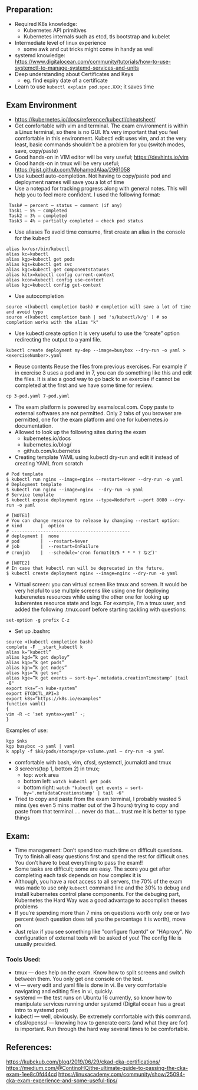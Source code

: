 ## Preparation:
- Required K8s knowledge: 
    - Kubernetes API primitives
    - Kubernetes internals such as etcd, tls bootstrap and kubelet
- Intermediate level of linux experience
    - some awk and cut tricks might come in handy as well
- systemd knowledge: https://www.digitalocean.com/community/tutorials/how-to-use-systemctl-to-manage-systemd-services-and-units
- Deep understanding about Certificates and Keys
    - eg. find expiry date of a certificate
- Learn to use `kubectl explain pod.spec.XXX`; it saves time

## Exam Environment
- https://kubernetes.io/docs/reference/kubectl/cheatsheet/
- Get comfortable with vim and terminal. The exam environment is within a Linux terminal, so there is no GUI. It’s very important that you feel comfortable in this environment. Kubectl edit uses vim, and at the very least, basic commands shouldn’t be a problem for you (switch modes, save, copy/paste)
- Good hands-on in VIM editor will be very useful; https://devhints.io/vim
- Good hands-on in tmux will be very useful; https://gist.github.com/MohamedAlaa/2961058
- Use kubectl auto-completion. Not having to copy/paste pod and deployment names will save you a lot of time
- Use a notepad for tracking progress along with general notes. This will help you to feel more confident. I used the following format:
```
 Task# — percent — status — comment (if any)
 Task1 — 5% — completed
 Task2 — 3% — completed
 Task3 — 4% — partially completed — check pod status
 ```
- Use aliases 
To avoid time consume, first create an alias in the console for the kubectl
```
alias k=/usr/bin/kubectl
alias kc=kubectl
alias kgp=kubectl get pods
alias kgs=kubectl get svc
alias kgc=kubectl get componentstatuses
alias kctx=kubectl config current-context
alias kcon=kubectl config use-context
alias kgc=kubectl config get-context
```
- Use autocompletion
```
source <(kubectl completion bash) # completion will save a lot of time and avoid typo
source <(kubectl completion bash | sed 's/kubectl/k/g' ) # so completion works with the alias "k"
```
- Use kubectl create option
It is very useful to use the “create” option redirecting the output to a yaml file.

```
kubectl create deployment my-dep --image=busybox --dry-run -o yaml > <exerciseNumber>.yaml
```
- Reuse contents 
Reuse the files from previous exercises. For example if in exercise 3 uses a pod and in 7, you can do something like this and edit the files. It is also a good way to go back to an exercise if cannot be completed at the first and we have some time for review.

```
cp 3-pod.yaml 7-pod.yaml
```

- The exam platform is powered by examslocal.com. Copy paste to external softwares are not permitted. Only 2 tabs of you browser are permitted, one for the exam platform and one for kubernetes.io documentation.
- Allowed to look up the following sites during the exam
    - kubernetes.io/docs
    - kubernetes.io/blog/
    - github.com/kubernetes
- Creating template YAML using kubectl dry-run and edit it instead of creating YAML from scratch
```
# Pod template
$ kubectl run nginx --image=nginx --restart=Never --dry-run -o yaml
# Deployment template
$ kubectl run nginx --image=nginx  --dry-run -o yaml
# Service template
$ kubectl expose deployment nginx --type=NodePort --port 8080 --dry-run -o yaml

# [NOTE1]
# You can change resource to release by changing --restart option:
# kind       |  option
# ---------------------------------------------
# deployment |  none
# pod        |  --restart=Never
# job        |  --restart=OnFailure
# cronjob    |  --schedule='cron format(0/5 * * * ? など)'

# [NOTE2]
# In case that kubectl run will be deprecated in the future, 
$ kubectl create deployment nginx --image=nginx --dry-run -o yaml
```
- Virtual screen: you can virtual screen like tmux and screen. It would be very helpful to use multple screens like using one for deploying kuberenetes resources while using the other one for looking up kuberentes resource state and logs. For example, I’m a tmux user, and added the following .tmux.conf before starting tackling with questions:
```
set-option -g prefix C-z
```
- Set up .bashrc
```
source <(kubectl completion bash)
complete -F __start_kubectl k
alias k=”kubectl”
alias kgd=”k get deploy”
alias kgp=”k get pods”
alias kgn=”k get nodes”
alias kgs=”k get svc”
alias kge=”k get events — sort-by=’.metadata.creationTimestamp’ |tail -8"
export nks=”-n kube-system”
export ETCDCTL_API=3
export k8s=”https://k8s.io/examples"
function vaml()
{
vim -R -c ‘set syntax=yaml’ -;
}
```
Examples of use:
```
kgp $nks
kgp busybox -o yaml | vaml
k apply -f $k8/pods/storage/pv-volume.yaml — dry-run -o yaml
```
- comfortable with bash, vim, cfssl, systemctl, journalctl and tmux
- 3 screens(top 1, bottom 2) in tmux; 
    - top: work area
    - bottom left: `watch kubectl get pods`
    - bottom right: `watch "kubectl get events — sort-by='.metadataCreationstamp' | tail -6"`
- Tried to copy and paste from the exam terminal, I probably wasted 5 mins (yes even 5 mins matter out of the 3 hours) trying to copy and paste from that terminal..... never do that.... trust me it is better to type things

## Exam:
- Time management: Don’t spend too much time on difficult questions. Try to finish all easy questions first and spend the rest for difficult ones. You don’t have to beat everything to pass the exam!!
- Some tasks are difficult; some are easy. The score you get after completing each task depends on how complex it is
- Although, you have a root access to all servers, the 70% of the exam was made to use only `kubectl` command line and the 30% to debug and install kubernetes control plane components. For the debuging part, Kubernetes the Hard Way was a good advantage to accomplish theses problems
- If you’re spending more than 7 mins on questions worth only one or two percent (each question does tell you the percentage it is worth), move on
- Just relax if you see something like "configure fluentd" or "HAproxy". No configuration of external tools will be asked of you! The config file is usually provided.


### Tools Used:
- tmux — does help on the exam. Know how to split screens and switch between them. You only get one console on the test.
- vi — every edit and yaml file is done in vi. Be very comfortable navigating and editing files in vi, quickly.
- systemd — the test runs on Ubuntu 16 currently, so know how to manipulate services running under systemd (Digital ocean has a great intro to systemd post)
- kubectl — well, obviously. Be extremely comfortable with this command.
- cfssl/openssl — knowing how to generate certs (and what they are for) is important. Run through the hard way several times to be comfortable.


## References:
https://kubekub.com/blog/2019/06/29/ckad-cka-certifications/
https://medium.com/@ContinoHQ/the-ultimate-guide-to-passing-the-cka-exam-1ee8c0fd44cd
https://linuxacademy.com/community/show/25094-cka-exam-experience-and-some-useful-tips/